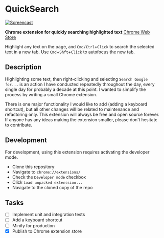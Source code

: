 # QuickSearch

[![Screencast](http://img.youtube.com/vi/lyFejfKJWZQ/0.jpg)](http://www.youtube.com/watch?v=lyFejfKJWZQ)


**Chrome extension for quickly searching highlighted text**
[Chrome Web Store](https://chrome.google.com/webstore/detail/clicksearch/ffkkikfngfopgdacpankegfcjkcnkjle?hl=en-US&gl=US)

Highlight any text on the page, and `Cmd/Ctrl`+`Click` to search the selected text in a new tab.  Use `Cmd`+`Shft`+`Click` to autofocus the new tab.

## Description

Highlighting some text, then right-clicking and selecting `Search Google for...` is an action I have conducted repeatedly throughout the day, every single day for probably a decade at this point.  I wanted to simplify the process by writing a small Chrome extension.

There is one major functionality I would like to add (adding a keyboard shortcut), but all other changes will be related to maintenance and refactoring only.  This extension will always be free and open source forever.  If anyone has any ideas making the extension smaller, please don't hesitate to contribute.

## Development
For development, using this extension requires activating the developer mode.

* Clone this repository
* Navigate to `chrome://extensions/`
* Check the `Developer mode` checkbox
* Click `Load unpacked extenssion...`
* Navigate to the cloned copy of the repo

## Tasks
- [ ] Implement unit and integration tests
- [ ] Add a keyboard shortcut
- [ ] Minify for production
- [x] Publish to Chrome extension store
